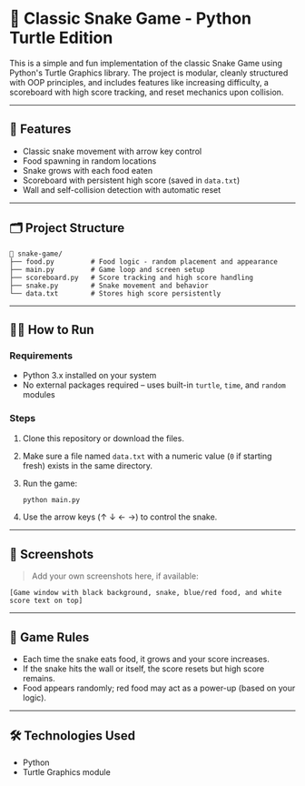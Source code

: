 # 🐍 Classic Snake Game - Python Turtle Edition

This is a simple and fun implementation of the classic Snake Game using Python's Turtle Graphics library. The project is modular, cleanly structured with OOP principles, and includes features like increasing difficulty, a scoreboard with high score tracking, and reset mechanics upon collision.

---

## 🚀 Features

* Classic snake movement with arrow key control
* Food spawning in random locations
* Snake grows with each food eaten
* Scoreboard with persistent high score (saved in `data.txt`)
* Wall and self-collision detection with automatic reset

---

## 🗂️ Project Structure

```
📁 snake-game/
├── food.py         # Food logic - random placement and appearance
├── main.py         # Game loop and screen setup
├── scoreboard.py   # Score tracking and high score handling
├── snake.py        # Snake movement and behavior
└── data.txt        # Stores high score persistently
```

---

## 🧑‍💻 How to Run

### Requirements

* Python 3.x installed on your system
* No external packages required – uses built-in `turtle`, `time`, and `random` modules

### Steps

1. Clone this repository or download the files.
2. Make sure a file named `data.txt` with a numeric value (`0` if starting fresh) exists in the same directory.
3. Run the game:

   ```bash
   python main.py
   ```
4. Use the arrow keys (↑ ↓ ← →) to control the snake.

---

## 📸 Screenshots

> Add your own screenshots here, if available:

```
[Game window with black background, snake, blue/red food, and white score text on top]
```

---

## 📌 Game Rules

* Each time the snake eats food, it grows and your score increases.
* If the snake hits the wall or itself, the score resets but high score remains.
* Food appears randomly; red food may act as a power-up (based on your logic).

---

## 🛠️ Technologies Used

* Python
* Turtle Graphics module

